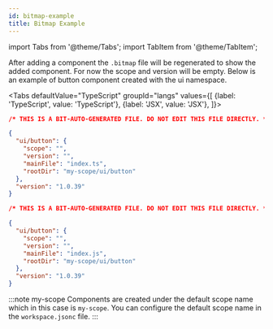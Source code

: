 ```yaml
---
id: bitmap-example
title: Bitmap Example
---
```


import Tabs from '@theme/Tabs';
import TabItem from '@theme/TabItem';

After adding a component the `.bitmap` file will be regenerated to show the added component. For now the scope and version will be empty. Below is an example of button component created with the ui namespace.

<Tabs
defaultValue="TypeScript"
groupId="langs"
values={[
{label: 'TypeScript', value: 'TypeScript'},
{label: 'JSX', value: 'JSX'},
]}>
<TabItem value="TypeScript">

```json
/* THIS IS A BIT-AUTO-GENERATED FILE. DO NOT EDIT THIS FILE DIRECTLY. */

{
  "ui/button": {
    "scope": "",
    "version": "",
    "mainFile": "index.ts",
    "rootDir": "my-scope/ui/button"
  },
  "version": "1.0.39"
}
```

  </TabItem>
  <TabItem value="JSX">

```json
/* THIS IS A BIT-AUTO-GENERATED FILE. DO NOT EDIT THIS FILE DIRECTLY. */

{
  "ui/button": {
    "scope": "",
    "version": "",
    "mainFile": "index.js",
    "rootDir": "my-scope/ui/button"
  },
  "version": "1.0.39"
}
```

  </TabItem>
</Tabs>

:::note my-scope
Components are created under the default scope name which in this case is `my-scope`. You can configure the default scope name in the `workspace.jsonc` file.
:::

